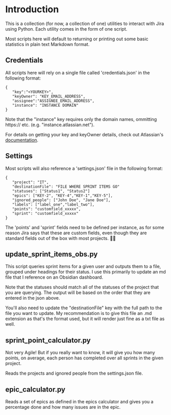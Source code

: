 # Introduction

This is a collection (for now, a collection of one) utilities to interact with Jira using Python. Each utility comes in the form of one script.

Most scripts here will default to returning or printing out some basic statistics in plain text Markdown format.

## Credentials
All scripts here will rely on a single file called 'credentials.json' in the following format:

```
{
   "key":"<YOURKEY>",
   "keyOwner": "KEY_EMAIL_ADDRESS",
   "assignee":"ASSIGNEE_EMAIL_ADDRESS",
   "instance": "INSTANCE DOMAIN"
}
```

Note that the "instance" key requires only the domain names, ommitting https:// etc. (e.g. "instance.atlassian.net").

For details on getting your key and keyOwner details, check out Atlassian's [documentation][1].

## Settings

Most scripts will also reference a 'settings.json' file in the following format:

```
{
   "project": "IT",
   "destinationFile": "FILE WHERE SPRINT ITEMS GO"
   "statuses": ["Status1", "Status2"]
   "epics": ["KEY-2", "KEY-4","KEY-1","KEY-5"],
   "ignored_people": ["John Doe", "Jane Doe"],
   "labels": ["label_one","label_two"],
   "points": "customfield_xxxxx", 
   "sprint": "customfield_xxxxx"
}
```

The 'points' and 'sprint' fields need to be defined per instance, as for some reason Jira says that these are custom fields, even though they are standard fields out of the box with most projects. 🤷‍♂️

## update_sprint_items_obs.py

This script queries sprint items for a given user and outputs them to a file, grouped under headings for their status. I use this primarily to update an md file that I reference on an Obsidian dashboard. 

Note that the statuses should match all of the statuses of the project that you are querying. The output will be based on the order that they are entered in the json above.

You'll also need to update the "destinationFile" key with the full path to the file you want to update. My recommendation is to give this file an .md extension as that's the format used, but it will render just fine as a txt file as well. 


## sprint_point_calculator.py

Not very Agile! But if you really want to know, it will give you how many points, on average, each person has completed over all sprints in the given project.

Reads the projects and ignored people from the settings.json file.

## epic_calculator.py

Reads a set of epics as defined in the epics calculator and gives you a percentage done and how many issues are in the epic. 


[1]: https://support.atlassian.com/atlassian-account/docs/manage-api-tokens-for-your-atlassian-account/
